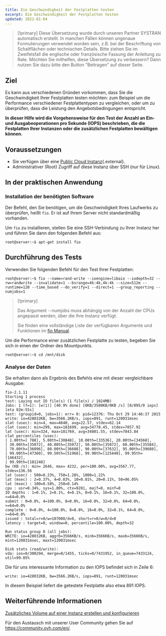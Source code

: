 ```yaml
---
title: Die Geschwindigkeit der Festplatten testen
excerpt: Die Geschwindigkeit der Festplatten testen
updated: 2022-01-04
---
```


> [!primary]
> Diese Übersetzung wurde durch unseren Partner SYSTRAN automatisch erstellt. In manchen Fällen können ungenaue Formulierungen verwendet worden sein, z.B. bei der Beschriftung von Schaltflächen oder technischen Details. Bitte ziehen Sie im Zweifelsfall die englische oder französische Fassung der Anleitung zu Rate. Möchten Sie mithelfen, diese Übersetzung zu verbessern? Dann nutzen Sie dazu bitte den Button "Beitragen" auf dieser Seite.
>

## Ziel

Es kann aus verschiedenen Gründen vorkommen, dass Sie die Geschwindigkeit Ihrer Festplatten testen möchten: zum Beispiel um die Performance verschiedener Festplattentypen zu vergleichen, oder um zu überprüfen, dass die Leistung den Angebotsbedingungen entspricht.

**In dieser Hilfe wird die Vorgehensweise für den Test der Anzahl an Ein- und Ausgabeoperationen pro Sekunde (IOPS) beschrieben, die die Festplatten Ihrer Instanzen oder die zusätzlichen Festplatten bewältigen können.**

## Voraussetzungen

- Sie verfügen über eine [Public Cloud Instanz](https://www.ovhcloud.com/de/public-cloud/){.external}.
- Administrativer (Root) Zugriff auf diese Instanz über SSH (nur für Linux).

## In der praktischen Anwendung

### Installation der benötigten Software

Der Befehl, den Sie benötigen, um die Geschwindigkeit Ihres Laufwerks zu überprüfen, heißt `fio`. Er ist auf Ihrem Server nicht standardmäßig vorhanden.

Um `fio` zu installieren, stellen Sie eine SSH-Verbindung zu Ihrer Instanz her und führen Sie dann den folgenden Befehl aus:

```
root@server:~$ apt-get install fio
```

## Durchführung des Tests

Verwenden Sie folgenden Befehl für den Test Ihrer Festplatten:

```
root@server:~$ fio --name=rand-write --ioengine=libaio --iodepth=32 --rw=randwrite --invalidate=1 --bsrange=4k:4k,4k:4k --size=512m --runtime=120 --time_based --do_verify=1 --direct=1 --group_reporting --numjobs=1
```

> [!primary]
> 
> Das Argument --numjobs muss abhängig von der Anzahl der CPUs angepasst werden, über die Ihre Instanz verfügt.
>
> Sie finden eine vollständige Liste der verfügbaren Argumente und Funktionen im [fio Manual](https://github.com/axboe/fio/blob/master/HOWTO.rst).
>

Um die Performance einer zusätzlichen Festplatte zu testen, begeben Sie sich in einen der Ordner des Mountpunkts.

```
root@server:~$ cd /mnt/disk
```

### Analyse der Daten

Sie erhalten dann als Ergebnis des Befehls eine mit dieser vergleichbare Ausgabe:

```
fio-2.1.11
Starting 1 process
test: Laying out IO file(s) (1 file(s) / 1024MB)
Jobs: 1 (f=1): [w(1)] [40.9% done] [0KB/3580KB/0KB /s] [0/895/0 iops] [eta 02m:55s]
test: (groupid=0, jobs=1): err= 0: pid=12376: Thu Oct 29 14:46:37 2015
write: io=428032KB, bw=3566.2KB/s, iops=891, runt=120031msec
slat (usec): min=4, max=4640, avg=22.57, stdev=62.14
clat (usec): min=299, max=181699, avg=34778.45, stdev=7857.92
lat (usec): min=324, max=181769, avg=34801.55, stdev=7843.84
clat percentiles (usec):
| 1.00th=[ 708], 5.00th=[30848], 10.00th=[33536], 20.00th=[34560],
| 30.00th=[35072], 40.00th=[35072], 50.00th=[35072], 60.00th=[35584],
| 70.00th=[36096], 80.00th=[36608], 90.00th=[37632], 95.00th=[39680],
| 99.00th=[47360], 99.50th=[51968], 99.90th=[125440], 99.95th=[146432],
| 99.99th=[181248]
bw (KB /s): min= 2646, max= 4232, per=100.00%, avg=3567.77, stdev=136.56
lat (usec) : 500=0.23%, 750=1.26%, 1000=1.22%
lat (msec) : 2=0.37%, 4=0.03%, 10=0.01%, 20=0.11%, 50=96.05%
lat (msec) : 100=0.58%, 250=0.14%
cpu : usr=0.34%, sys=1.80%, ctx=9281, majf=0, minf=8
IO depths : 1=0.1%, 2=0.1%, 4=0.1%, 8=0.1%, 16=0.1%, 32=100.0%, >=64=0.0%
submit : 0=0.0%, 4=100.0%, 8=0.0%, 16=0.0%, 32=0.0%, 64=0.0%, >=64=0.0%
complete : 0=0.0%, 4=100.0%, 8=0.0%, 16=0.0%, 32=0.1%, 64=0.0%, >=64=0.0%
issued : total=r=0/w=107008/d=0, short=r=0/w=0/d=0
latency : target=0, window=0, percentile=100.00%, depth=32

Run status group 0 (all jobs):
WRITE: io=428032KB, aggrb=3566KB/s, minb=3566KB/s, maxb=3566KB/s, mint=120031msec, maxt=120031msec

Disk stats (read/write):
vda: ios=0/300294, merge=0/1455, ticks=0/7431952, in_queue=7433124, util=99.05%
```

Die für uns interessante Information zu den IOPS befindet sich in Zeile 6:

```
write: io=428032KB, bw=3566.2KB/s, iops=891, runt=120031msec
```

In diesem Beispiel liefert die getestete Festplatte also etwa 891 IOPS.

## Weiterführende Informationen

[Zusätzliches Volume auf einer Instanz erstellen und konfigurieren](/pages/public_cloud/compute/create_and_configure_an_additional_disk_on_an_instance)
 
Für den Austausch mit unserer User Community gehen Sie auf <https://community.ovh.com/en/>.
